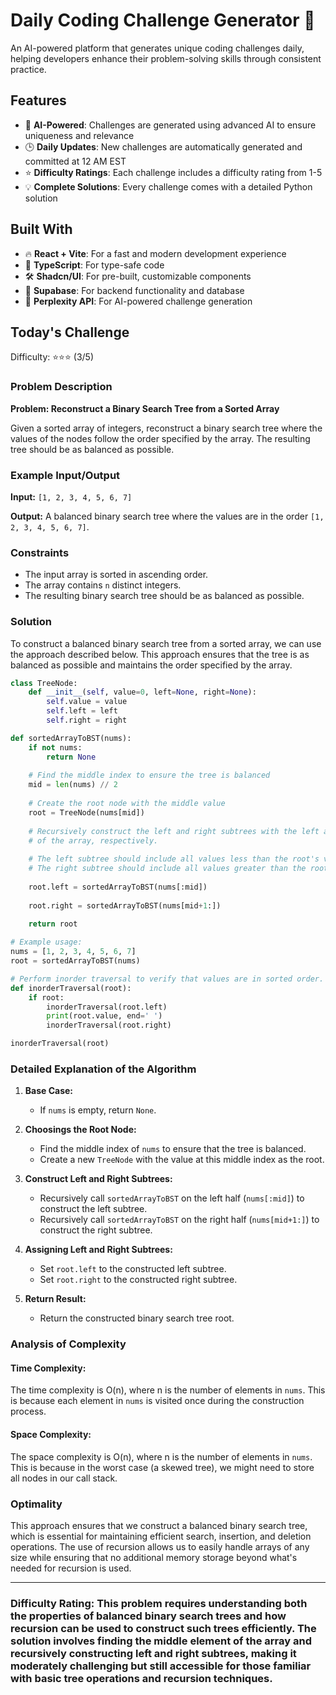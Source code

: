 # Daily Coding Challenge Generator 🚀

An AI-powered platform that generates unique coding challenges daily, helping developers enhance their problem-solving skills through consistent practice.

## Features

- 🤖 **AI-Powered**: Challenges are generated using advanced AI to ensure uniqueness and relevance
- 🕒 **Daily Updates**: New challenges are automatically generated and committed at 12 AM EST
- ⭐ **Difficulty Ratings**: Each challenge includes a difficulty rating from 1-5
- 💡 **Complete Solutions**: Every challenge comes with a detailed Python solution

## Built With

- 🔥 **React + Vite**: For a fast and modern development experience
- 🔷 **TypeScript**: For type-safe code
- 🛠️ **Shadcn/UI**: For pre-built, customizable components
- 🔌 **Supabase**: For backend functionality and database
- 🤖 **Perplexity API**: For AI-powered challenge generation

## Today's Challenge

Difficulty: ⭐⭐⭐ (3/5)

### Problem Description

**Problem: Reconstruct a Binary Search Tree from a Sorted Array**

Given a sorted array of integers, reconstruct a binary search tree where the values of the nodes follow the order specified by the array. The resulting tree should be as balanced as possible.

### Example Input/Output

**Input:** `[1, 2, 3, 4, 5, 6, 7]`

**Output:** A balanced binary search tree where the values are in the order `[1, 2, 3, 4, 5, 6, 7]`.

### Constraints

- The input array is sorted in ascending order.
- The array contains `n` distinct integers.
- The resulting binary search tree should be as balanced as possible.

### Solution

To construct a balanced binary search tree from a sorted array, we can use the approach described below. This approach ensures that the tree is as balanced as possible and maintains the order specified by the array.

```python
class TreeNode:
    def __init__(self, value=0, left=None, right=None):
        self.value = value
        self.left = left
        self.right = right

def sortedArrayToBST(nums):
    if not nums:
        return None
    
    # Find the middle index to ensure the tree is balanced
    mid = len(nums) // 2
    
    # Create the root node with the middle value
    root = TreeNode(nums[mid])
    
    # Recursively construct the left and right subtrees with the left and right halves
    # of the array, respectively.
    
    # The left subtree should include all values less than the root's value.
    # The right subtree should include all values greater than the root's value.
    
    root.left = sortedArrayToBST(nums[:mid])
    
    root.right = sortedArrayToBST(nums[mid+1:])
    
    return root

# Example usage:
nums = [1, 2, 3, 4, 5, 6, 7]
root = sortedArrayToBST(nums)

# Perform inorder traversal to verify that values are in sorted order.
def inorderTraversal(root):
    if root:
        inorderTraversal(root.left)
        print(root.value, end=' ')
        inorderTraversal(root.right)

inorderTraversal(root)
```

### Detailed Explanation of the Algorithm

1. **Base Case:**
   - If `nums` is empty, return `None`.

2. **Choosings the Root Node:**
   - Find the middle index of `nums` to ensure that the tree is balanced.
   - Create a new `TreeNode` with the value at this middle index as the root.

3. **Construct Left and Right Subtrees:**
   - Recursively call `sortedArrayToBST` on the left half (`nums[:mid]`) to construct the left subtree.
   - Recursively call `sortedArrayToBST` on the right half (`nums[mid+1:]`) to construct the right subtree.

4. **Assigning Left and Right Subtrees:**
   - Set `root.left` to the constructed left subtree.
   - Set `root.right` to the constructed right subtree.

5. **Return Result:**
   - Return the constructed binary search tree root.

### Analysis of Complexity

#### Time Complexity:
The time complexity is O(n), where n is the number of elements in `nums`. This is because each element in `nums` is visited once during the construction process.

#### Space Complexity:
The space complexity is O(n), where n is the number of elements in `nums`. This is because in the worst case (a skewed tree), we might need to store all nodes in our call stack.

### Optimality
This approach ensures that we construct a balanced binary search tree, which is essential for maintaining efficient search, insertion, and deletion operations. The use of recursion allows us to easily handle arrays of any size while ensuring that no additional memory storage beyond what's needed for recursion is used.

---

### Difficulty Rating: This problem requires understanding both the properties of balanced binary search trees and how recursion can be used to construct such trees efficiently. The solution involves finding the middle element of the array and recursively constructing left and right subtrees, making it moderately challenging but still accessible for those familiar with basic tree operations and recursion techniques.